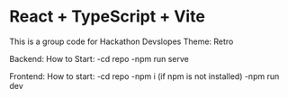 # React + TypeScript + Vite


This is a group code for Hackathon Devslopes
Theme: Retro


Backend:
How to Start:
-cd repo
-npm run serve


Frontend: 
How to start:
-cd repo
-npm i (if npm is not installed)
-npm run dev
